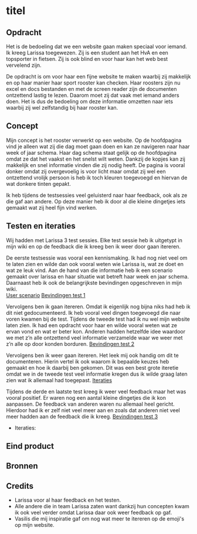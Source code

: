 # titel

## Opdracht
Het is de bedoeling dat we een website gaan maken speciaal voor iemand. Ik kreeg Larissa toegewezen. Zij is een student aan het HvA en een topsporter in fietsen. Zij is ook blind en voor haar kan het web best vervelend zijn. 

De opdracht is om voor haar een fijne website te maken waarbij zij makkelijk en op haar manier haar sport rooster kan checken. Haar roosters zijn nu excel en docs bestanden en met de screen reader zijn de documenten ontzettend lastig te lezen. Daarom moet zij dat vaak met iemand anders doen. Het is dus de bedoeling om deze informatie omzetten naar iets waarbij zij wel zelfstandig bij haar rooster kan. 

## Concept
Mijn concept is het rooster verwerkt op een website. Op de hoofdpagina vind je alleen wat zij die dag moet gaan doen en kan ze navigeren naar haar week of jaar schema. Haar dag schema staat gelijk op de hoofdpagina omdat ze dat het vaakst en het snelst wilt weten. Dankzij de kopjes kan zij makkelijk en snel informatie vinden die zij nodig heeft. De pagina is vooral donker omdat zij overgevoelig is voor licht maar omdat zij wel een ontzettend vrolijk persoon is heb ik toch kleuren toegevoegd en hiervan de wat donkere tinten gepakt. 

Ik heb tijdens de testsessies veel geluisterd naar haar feedback, ook als ze die gaf aan andere. Op deze manier heb ik door al die kleine dingetjes iets gemaakt wat zij heel fijn vind werken. 

## Testen en iteraties
Wij hadden met Larissa 3 test sessies. Elke test sessie heb ik uitgetypt in mijn wiki en op de feedback die ik kreeg ben ik weer door gaan itereren. 

De eerste testsessie was vooral een kennismaking. Ik had nog niet veel om te laten zien en wilde dan ook vooral weten wie Larissa is, wat ze doet en wat ze leuk vind. Aan de hand van die informatie heb ik een scenario gemaakt over larissa en haar situatie wat betreft haar week en jaar schema. Daarnaast heb ik ook de belangrijkste bevindingen opgeschreven in mijn wiki.  
[User scenario](https://github.com/ManoukK/web-design-1920/wiki/User-Scenario-van-Larissa)
[Bevindingen test 1](https://github.com/ManoukK/web-design-1920/wiki/User-test-week-1)

Vervolgens ben ik gaan itereren. Omdat ik eigenlijk nog bijna niks had heb ik dit niet gedocumenteerd. Ik heb vooral veel dingen toegevoegd die naar voren kwamen bij de test. Tijdens de tweede test had ik nu wel mijn website laten zien. Ik had een opdracht voor haar en wilde vooral weten wat ze ervan vond en wat er beter kon. Anderen hadden hetzelfde idee waardoor we met z’n alle ontzettend veel informatie verzamelde waar we weer met z’n alle op door konden borduren. 
[Bevindingen test 2](https://github.com/ManoukK/web-design-1920/wiki/User-test-week-2)

Vervolgens ben ik weer gaan itereren. Het leek mij ook handig om dit te documenteren. Hierin vertel ik ook waarom ik bepaalde keuzes heb gemaakt en hoe ik daarbij ben gekomen. Dit was een best grote iteretie omdat we in de tweede test veel informatie kregen dus ik wilde graag laten zien wat ik allemaal had toegepast. 
[Iteraties](https://github.com/ManoukK/web-design-1920/wiki/Iteratie-van-test-2-naar-test-3)

Tijdens de derde en laatste test kreeg ik weer veel feedback maar het was vooral positief. Er waren nog een aantal kleine dingetjes die ik kon aanpassen. De feedback van anderen waren nu allemaal heel gericht. Hierdoor had ik er zelf niet veel meer aan en zoals dat anderen niet veel meer hadden aan de feedback die ik kreeg. 
[Bevindingen test 3](https://github.com/ManoukK/web-design-1920/wiki/User-test-week-3)
- Iteraties: 

## Eind product

## Bronnen

## Credits
- Larissa voor al haar feedback en het testen.
- Alle andere die in team Larissa zaten want dankzij hun concepten kwam ik ook veel verder omdat Larissa daar ook weer feedback op gaf. 
- Vasilis die mij inspiratie gaf om nog wat meer te itereren op de emoji's op mijn website. 

